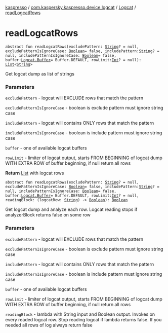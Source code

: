 [kaspresso](../../index.md) / [com.kaspersky.kaspresso.device.logcat](../index.md) / [Logcat](index.md) / [readLogcatRows](./read-logcat-rows.md)

# readLogcatRows

`abstract fun readLogcatRows(excludePattern: `[`String`](https://kotlinlang.org/api/latest/jvm/stdlib/kotlin/-string/index.html)`? = null, excludePatternIsIgnoreCase: `[`Boolean`](https://kotlinlang.org/api/latest/jvm/stdlib/kotlin/-boolean/index.html)` = false, includePattern: `[`String`](https://kotlinlang.org/api/latest/jvm/stdlib/kotlin/-string/index.html)`? = null, includePatternIsIgnoreCase: `[`Boolean`](https://kotlinlang.org/api/latest/jvm/stdlib/kotlin/-boolean/index.html)` = false, buffer: `[`Logcat.Buffer`](-buffer/index.md)` = Buffer.DEFAULT, rowLimit: `[`Int`](https://kotlinlang.org/api/latest/jvm/stdlib/kotlin/-int/index.html)`? = null): `[`List`](https://kotlinlang.org/api/latest/jvm/stdlib/kotlin.collections/-list/index.html)`<`[`String`](https://kotlinlang.org/api/latest/jvm/stdlib/kotlin/-string/index.html)`>`

Get logcat dump as list of strings

### Parameters

`excludePattern` - logcat will EXCLUDE rows that match the pattern

`excludePatternIsIgnoreCase` - boolean is exclude pattern must ignore string case

`includePattern` - logcat will contains ONLY rows that match the pattern

`includePatternIsIgnoreCase` - boolean is include pattern must ignore string case

`buffer` - one of available logcat buffers

`rowLimit` - limiter of logcat output, starts FROM BEGINNING of logcat dump
WITH EXTRA ROW of buffer beginning, if null return all rows

**Return**
[List](https://kotlinlang.org/api/latest/jvm/stdlib/kotlin.collections/-list/index.html) with logcat rows

`abstract fun readLogcatRows(excludePattern: `[`String`](https://kotlinlang.org/api/latest/jvm/stdlib/kotlin/-string/index.html)`? = null, excludePatternIsIgnoreCase: `[`Boolean`](https://kotlinlang.org/api/latest/jvm/stdlib/kotlin/-boolean/index.html)` = false, includePattern: `[`String`](https://kotlinlang.org/api/latest/jvm/stdlib/kotlin/-string/index.html)`? = null, includePatternIsIgnoreCase: `[`Boolean`](https://kotlinlang.org/api/latest/jvm/stdlib/kotlin/-boolean/index.html)` = false, buffer: `[`Logcat.Buffer`](-buffer/index.md)` = Buffer.DEFAULT, rowLimit: `[`Int`](https://kotlinlang.org/api/latest/jvm/stdlib/kotlin/-int/index.html)`? = null, readingBlock: (logcatRow: `[`String`](https://kotlinlang.org/api/latest/jvm/stdlib/kotlin/-string/index.html)`) -> `[`Boolean`](https://kotlinlang.org/api/latest/jvm/stdlib/kotlin/-boolean/index.html)`): `[`Boolean`](https://kotlinlang.org/api/latest/jvm/stdlib/kotlin/-boolean/index.html)

Get logcat dump and analyze each row.
Logcat reading stops if analyzerBlock returns false on some row

### Parameters

`excludePattern` - logcat will EXCLUDE rows that match the pattern

`excludePatternIsIgnoreCase` - boolean is exclude pattern must ignore string case

`includePattern` - logcat will contains ONLY rows that match the pattern

`includePatternIsIgnoreCase` - boolean is include pattern must ignore string case

`buffer` - one of available logcat buffers

`rowLimit` - limiter of logcat output, starts FROM BEGINNING of logcat dump
WITH EXTRA ROW of buffer beginning, if null return all rows

`readingBlock` - lambda with String input and Boolean output. Invokes on
every readed logcat row. Stop reading logcat if lambda returns false. If you needed
all rows of log always return false